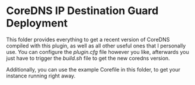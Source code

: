 # CoreDNS IP Destination Guard Deployment

This folder provides everything to get a recent version of CoreDNS compiled with
this plugin, as well as all other useful ones that I personally use. You can configure
the *plugin.cfg* file however you like, afterwards you just have to trigger the
*build.sh* file to get the new coredns version.

Additionally, you can use the example Corefile in this folder, to get your instance
running right away.
